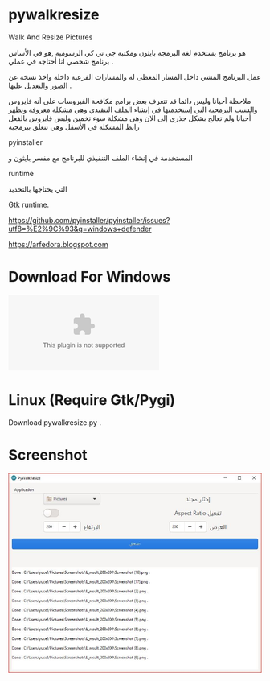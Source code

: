 # pywalkresize
Walk And Resize Pictures

هو برنامج يستخدم لغة البرمجة بايثون ومكتبة جي تي كي الرسومية ,هو في الأساس برنامج شخصي انا أحتاجه في عملي .

عمل البرنامج المشي داخل المسار المعطى له والمسارات الفرعية داخله واخذ نسخة عن الصور والتعديل عليها .

ملاحظة أحيانا وليس دائما قد تتعرف بعض برامج مكافحة الفيروسات على أنه فايروس والسبب البرمجية التي إستخدمتها في إنشاء الملف التنفيذي وهي مشكلة معروفة وتظهر أحيانا ولم تعالج بشكل جذري إلى الان وهي مشكلة سوء تخمين وليس فايروس بالفعل رابط المشكلة  في الأسفل
وهي تتعلق ببرمجية

pyinstaller

المستخدمة في إنشاء الملف التنفيذي للبرنامج مع مفسر بايثون و

runtime 

التي يحتاجها بالتحديد

Gtk runtime.

https://github.com/pyinstaller/pyinstaller/issues?utf8=%E2%9C%93&q=windows+defender


https://arfedora.blogspot.com

# Download For Windows

![Download](https://github.com/yucefsourani/pywalkresize/releases/download/v1.0/setup-pywalkresize.exe "Screenshot")

# Linux (Require Gtk/Pygi)

Download pywalkresize.py .



# Screenshot

![Alt text](https://raw.githubusercontent.com/yucefsourani/pywalkresize/master/Screens.JPG "Screenshot")



